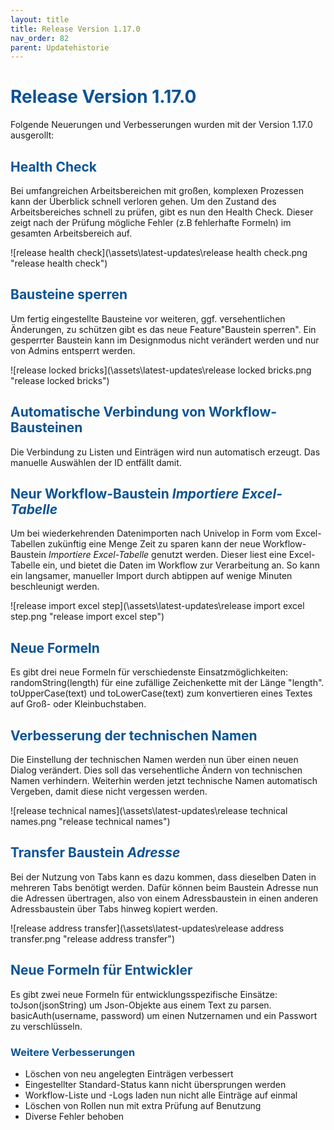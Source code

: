 ```yaml
---
layout: title
title: Release Version 1.17.0
nav_order: 82
parent: Updatehistorie
---
```


# <span style="color:#0b5394">**Release Version 1.17.0**</span>

Folgende Neuerungen und Verbesserungen wurden mit der Version 1.17.0 ausgerollt:

## <span style="color:#0b5394">**Health Check**</span>

Bei umfangreichen Arbeitsbereichen mit großen, komplexen Prozessen kann der Überblick schnell verloren gehen. Um den Zustand des Arbeitsbereiches schnell zu prüfen, gibt es nun den Health Check. Dieser zeigt nach der Prüfung mögliche Fehler (z.B fehlerhafte Formeln) im gesamten Arbeitsbereich auf.

![release health check](\assets\latest-updates\release health check.png "release health check")

## <span style="color:#0b5394">**Bausteine sperren**</span>

Um fertig eingestellte Bausteine vor weiteren, ggf. versehentlichen Änderungen, zu schützen gibt es das neue Feature"Baustein sperren".
Ein gesperrter Baustein kann im Designmodus nicht verändert werden und nur von Admins entsperrt werden.

![release locked bricks](\assets\latest-updates\release locked bricks.png "release locked bricks")

## <span style="color:#0b5394">**Automatische Verbindung von Workflow-Bausteinen**</span>

Die Verbindung zu Listen und Einträgen wird nun automatisch erzeugt.
Das manuelle Auswählen der ID entfällt damit.

## <span style="color:#0b5394">**Neur Workflow-Baustein _Importiere Excel-Tabelle_**</span>

Um bei wiederkehrenden Datenimporten nach Univelop in Form vom Excel-Tabellen zukünftig
eine Menge Zeit zu sparen kann der neue Workflow-Baustein _Importiere Excel-Tabelle_ genutzt werden.
Dieser liest eine Excel-Tabelle ein, und bietet die Daten im Workflow zur Verarbeitung an.
So kann ein langsamer, manueller Import durch abtippen auf wenige Minuten beschleunigt werden.

![release import excel step](\assets\latest-updates\release import excel step.png "release import excel step")

## <span style="color:#0b5394">**Neue Formeln**</span>

Es gibt drei neue Formeln für verschiedenste Einsatzmöglichkeiten:
randomString(length) für eine zufällige Zeichenkette mit der Länge "length".
toUpperCase(text) und toLowerCase(text) zum konvertieren eines Textes auf
Groß- oder Kleinbuchstaben.

## <span style="color:#0b5394">**Verbesserung der technischen Namen**</span>

Die Einstellung der technischen Namen werden nun über einen neuen Dialog verändert.
Dies soll das versehentliche Ändern von technischen Namen verhindern. Weiterhin werden jetzt technische Namen automatisch Vergeben, damit diese nicht vergessen werden.

![release technical names](\assets\latest-updates\release technical names.png "release technical names")

## <span style="color:#0b5394">**Transfer Baustein _Adresse_**</span>

Bei der Nutzung von Tabs kann es dazu kommen, dass dieselben Daten in mehreren Tabs benötigt werden.
Dafür können beim Baustein Adresse nun die Adressen übertragen, also von einem Adressbaustein in einen anderen Adressbaustein über Tabs hinweg kopiert werden.

![release address transfer](\assets\latest-updates\release address transfer.png "release address transfer")

## <span style="color:#0b5394">**Neue Formeln für Entwickler**</span>

Es gibt zwei neue Formeln für entwicklungsspezifische Einsätze:
toJson(jsonString) um Json-Objekte aus einem Text zu parsen.
basicAuth(username, password) um einen Nutzernamen und ein Passwort zu verschlüsseln.

### <span style="color:#0b5394">**Weitere Verbesserungen**</span>

-   Löschen von neu angelegten Einträgen verbessert
-   Eingestellter Standard-Status kann nicht übersprungen werden
-   Workflow-Liste und -Logs laden nun nicht alle Einträge auf einmal
-   Löschen von Rollen nun mit extra Prüfung auf Benutzung
-   Diverse Fehler behoben
